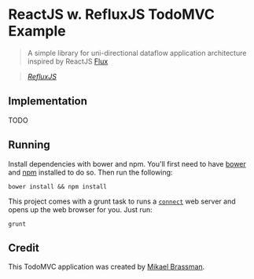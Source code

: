 # ReactJS w. RefluxJS TodoMVC Example

> A simple library for uni-directional dataflow application architecture inspired by ReactJS [Flux](http://facebook.github.io/react/blog/2014/05/06/flux.html)

> _[RefluxJS](https://github.com/spoike/refluxjs)_


## Implementation

TODO

## Running

Install dependencies with bower and npm. You'll first need to have [bower](http://bower.io/) and [npm](npmjs.org) installed to do so. Then run the following:

```
bower install && npm install
```

This project comes with a grunt task to runs a [`connect`]() web server and opens up the web browser for you. Just run:

```
grunt
```

## Credit

This TodoMVC application was created by [Mikael Brassman](https://github.com/spoike/refluxjs).

